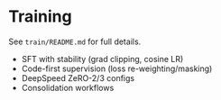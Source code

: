 # Training

See `train/README.md` for full details.

- SFT with stability (grad clipping, cosine LR)
- Code-first supervision (loss re-weighting/masking)
- DeepSpeed ZeRO-2/3 configs
- Consolidation workflows
